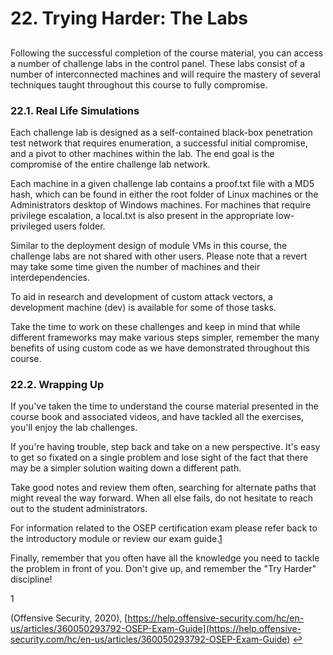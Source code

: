 # 22. Trying Harder: The Labs

##

Following the successful completion of the course material, you can access a number of challenge labs in the control panel. These labs consist of a number of interconnected machines and will require the mastery of several techniques taught throughout this course to fully compromise.

### 22.1. Real Life Simulations

Each challenge lab is designed as a self-contained black-box penetration test network that requires enumeration, a successful initial compromise, and a pivot to other machines within the lab. The end goal is the compromise of the entire challenge lab network.

Each machine in a given challenge lab contains a proof.txt file with a MD5 hash, which can be found in either the root folder of Linux machines or the Administrators desktop of Windows machines. For machines that require privilege escalation, a local.txt is also present in the appropriate low-privileged users folder.

Similar to the deployment design of module VMs in this course, the challenge labs are not shared with other users. Please note that a revert may take some time given the number of machines and their interdependencies.

To aid in research and development of custom attack vectors, a development machine (dev) is available for some of those tasks.

Take the time to work on these challenges and keep in mind that while different frameworks may make various steps simpler, remember the many benefits of using custom code as we have demonstrated throughout this course.

### 22.2. Wrapping Up

If you've taken the time to understand the course material presented in the course book and associated videos, and have tackled all the exercises, you'll enjoy the lab challenges.

If you're having trouble, step back and take on a new perspective. It's easy to get so fixated on a single problem and lose sight of the fact that there may be a simpler solution waiting down a different path.

Take good notes and review them often, searching for alternate paths that might reveal the way forward. When all else fails, do not hesitate to reach out to the student administrators.

For information related to the OSEP certification exam please refer back to the introductory module or review our exam guide.[1](https://portal.offsec.com/courses/pen-300-9502/learning/trying-harder-the-labs-14691/trying-harder-the-labs-14949#fn-local_id_765-1)

Finally, remember that you often have all the knowledge you need to tackle the problem in front of you. Don't give up, and remember the "Try Harder" discipline!

1

(Offensive Security, 2020), [https://help.offensive-security.com/hc/en-us/articles/360050293792-OSEP-Exam-Guide](https://help.offensive-security.com/hc/en-us/articles/360050293792-OSEP-Exam-Guide) [↩︎](https://portal.offsec.com/courses/pen-300-9502/learning/trying-harder-the-labs-14691/trying-harder-the-labs-14949#fnref-local_id_765-1)
